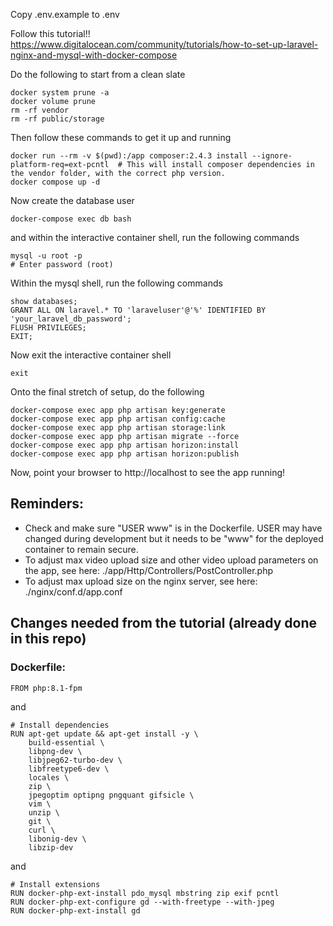 Copy .env.example to .env

Follow this tutorial!!
https://www.digitalocean.com/community/tutorials/how-to-set-up-laravel-nginx-and-mysql-with-docker-compose

Do the following to start from a clean slate
```
docker system prune -a
docker volume prune
rm -rf vendor
rm -rf public/storage
```

Then follow these commands to get it up and running
```
docker run --rm -v $(pwd):/app composer:2.4.3 install --ignore-platform-req=ext-pcntl  # This will install composer dependencies in the vendor folder, with the correct php version.
docker compose up -d
```

Now create the database user
```
docker-compose exec db bash
```
and within the interactive container shell, run the following commands
```
mysql -u root -p
# Enter password (root)
```
Within the mysql shell, run the following commands
```
show databases;
GRANT ALL ON laravel.* TO 'laraveluser'@'%' IDENTIFIED BY 'your_laravel_db_password';
FLUSH PRIVILEGES;
EXIT;
```
Now exit the interactive container shell
```
exit
```

Onto the final stretch of setup, do the following
```
docker-compose exec app php artisan key:generate
docker-compose exec app php artisan config:cache
docker-compose exec app php artisan storage:link
docker-compose exec app php artisan migrate --force
docker-compose exec app php artisan horizon:install
docker-compose exec app php artisan horizon:publish
```

Now, point your browser to http://localhost to see the app running!

## Reminders:

* Check and make sure "USER www" is in the Dockerfile.  USER may have changed during development but it needs to be "www" for the deployed container to remain secure.  
* To adjust max video upload size and other video upload parameters on the app, see here: ./app/Http/Controllers/PostController.php 
* To adjust max upload size on the nginx server, see here: ./nginx/conf.d/app.conf

## Changes needed from the tutorial (already done in this repo)
### Dockerfile:
```
FROM php:8.1-fpm
```
and 
```
# Install dependencies
RUN apt-get update && apt-get install -y \
    build-essential \
    libpng-dev \
    libjpeg62-turbo-dev \
    libfreetype6-dev \
    locales \
    zip \
    jpegoptim optipng pngquant gifsicle \
    vim \
    unzip \
    git \
    curl \
    libonig-dev \
    libzip-dev 
```
and 
```
# Install extensions
RUN docker-php-ext-install pdo_mysql mbstring zip exif pcntl
RUN docker-php-ext-configure gd --with-freetype --with-jpeg
RUN docker-php-ext-install gd
```